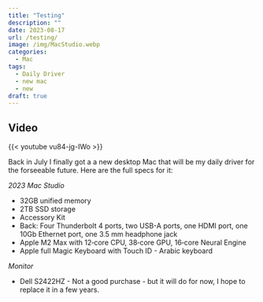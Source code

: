 ```yaml
---
title: "Testing"
description: ""
date: 2023-08-17
url: /testing/
image: /img/MacStudio.webp
categories:
  - Mac
tags:
  - Daily Driver
  - new mac
  - new
draft: true
---
```


## Video

{{< youtube vu84-jg-IWo >}}

Back in July I finally got a a new desktop Mac that will be my daily driver for the forseeable future. Here are the full specs for it:

_2023 Mac Studio_

- 32GB unified memory
- 2TB SSD storage
- Accessory Kit
- Back: Four Thunderbolt 4 ports, two USB-A ports, one HDMI port, one 10Gb Ethernet port, one 3.5 mm headphone jack
- Apple M2 Max with 12‑core CPU, 38‑core GPU, 16‑core Neural Engine
- Apple full Magic Keyboard with Touch ID - Arabic keyboard

_Monitor_

- Dell S2422HZ - Not a good purchase - but it will do for now, I hope to replace it in a few years.
